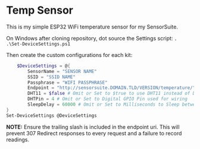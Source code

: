 # Temp Sensor

This is my simple ESP32 WiFi temperature sensor for my SensorSuite.

On Windows after cloning repository, dot source the Settings script:
`. .\Set-DeviceSettings.ps1`

Then create the custom configurations for each kit:

```powershell
    $DeviceSettings = @{
        SensorName = "SENSOR NAME"
        SSID = "SSID NAME"
        Passphrase = "WIFI PASSPHRASE"
        Endpoint = "http://sensorsuite.DOMAIN.TLD/VERSION/temperature/"
        DHT11 = $false # Omit or Set to $true to use DHT11 instead of DHT22
        DHTPin = 4 # Omit or Set to Digital GPIO Pin used for wiring
        SleepDelay = 60000 # Omit or Set to Milliseconds to Sleep between Updates
}
Set-DeviceSettings @DeviceSettings
```

**NOTE:** Ensure the trailing slash is included in the endpoint uri. This will prevent 307 Redirect responses to every request and a failure to record readings.
